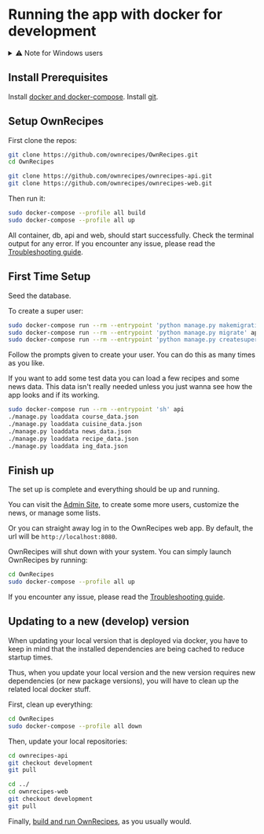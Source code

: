 # Running the app with docker for development

<details>
  <summary>⚠ Note for Windows users</summary>
  <p>
    This documentation is written for Linux-based systems.
    If you are using Windows, please be aware of some subtle changes:
    <ol>
      <li>Do not use the built-in commad-line, but the PowerShell. Some syntax will not work on the command-line.</li>
      <li>There is no sudo. Most of the commands will work without the sudo. If you encounter permission errors, please run your PowerShell as administrator.</li>
    </ol>
  </p>
</details>

## Install Prerequisites

Install [docker and docker-compose](Install_Prerequisites.md/#docker).
Install [git](Install_Prerequisites.md/#git).

## Setup OwnRecipes

First clone the repos:
```bash
git clone https://github.com/ownrecipes/OwnRecipes.git
cd OwnRecipes

git clone https://github.com/ownrecipes/ownrecipes-api.git
git clone https://github.com/ownrecipes/ownrecipes-web.git
```

Then run it:
```bash
sudo docker-compose --profile all build
sudo docker-compose --profile all up
```

All container, db, api and web, should start successfully. Check the terminal output for any error. If you encounter any issue, please read the [Troubleshooting guide](Troubleshooting.md).

## First Time Setup

Seed the database.

To create a super user:
``` bash
sudo docker-compose run --rm --entrypoint 'python manage.py makemigrations' api
sudo docker-compose run --rm --entrypoint 'python manage.py migrate' api
sudo docker-compose run --rm --entrypoint 'python manage.py createsuperuser' api
```
Follow the prompts given to create your user. You can do this as many times as you like.

If you want to add some test data you can load a few recipes and some news data. This data isn't really needed unless you just wanna see how the app looks and if its working.
```bash
sudo docker-compose run --rm --entrypoint 'sh' api
./manage.py loaddata course_data.json
./manage.py loaddata cuisine_data.json
./manage.py loaddata news_data.json
./manage.py loaddata recipe_data.json
./manage.py loaddata ing_data.json
```

## Finish up

The set up is complete and everything should be up and running.

You can visit the [Admin Site](Admin_site.md), to create some more users, customize the news, or manage some lists.

Or you can straight away log in to the OwnRecipes web app. By default, the url will be `http://localhost:8080`.

OwnRecipes will shut down with your system. You can simply launch OwnRecipes by running:
```bash
cd OwnRecipes
sudo docker-compose --profile all up
```

If you encounter any issue, please read the [Troubleshooting guide](Troubleshooting.md).

## Updating to a new (develop) version

When updating your local version that is deployed via docker,
you have to keep in mind that the installed dependencies
are being cached to reduce startup times.

Thus, when you update your local version and the new version
requires new dependencies (or new package versions), you will
have to clean up the related local docker stuff.

First, clean up everything:
```bash
cd OwnRecipes
sudo docker-compose --profile all down
```

Then, update your local repositories:
```bash
cd ownrecipes-api
git checkout development
git pull

cd ../
cd ownrecipes-web
git checkout development
git pull
```

Finally, [build and run OwnRecipes](#setup-ownrecipes), as you usually would.
